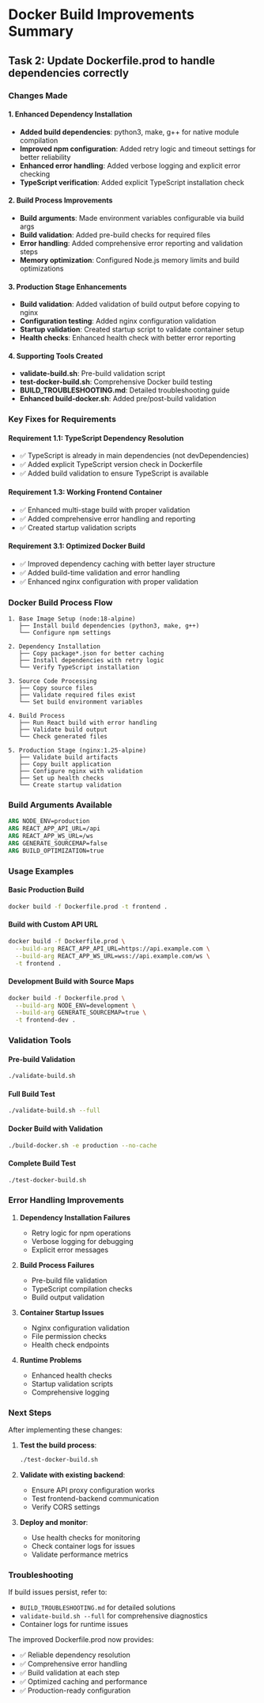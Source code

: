 # Docker Build Improvements Summary

## Task 2: Update Dockerfile.prod to handle dependencies correctly

### Changes Made

#### 1. Enhanced Dependency Installation

- **Added build dependencies**: python3, make, g++ for native module compilation
- **Improved npm configuration**: Added retry logic and timeout settings for better reliability
- **Enhanced error handling**: Added verbose logging and explicit error checking
- **TypeScript verification**: Added explicit TypeScript installation check

#### 2. Build Process Improvements

- **Build arguments**: Made environment variables configurable via build args
- **Build validation**: Added pre-build checks for required files
- **Error handling**: Added comprehensive error reporting and validation steps
- **Memory optimization**: Configured Node.js memory limits and build optimizations

#### 3. Production Stage Enhancements

- **Build validation**: Added validation of build output before copying to nginx
- **Configuration testing**: Added nginx configuration validation
- **Startup validation**: Created startup script to validate container setup
- **Health checks**: Enhanced health check with better error reporting

#### 4. Supporting Tools Created

- **validate-build.sh**: Pre-build validation script
- **test-docker-build.sh**: Comprehensive Docker build testing
- **BUILD_TROUBLESHOOTING.md**: Detailed troubleshooting guide
- **Enhanced build-docker.sh**: Added pre/post-build validation

### Key Fixes for Requirements

#### Requirement 1.1: TypeScript Dependency Resolution

- ✅ TypeScript is already in main dependencies (not devDependencies)
- ✅ Added explicit TypeScript version check in Dockerfile
- ✅ Added build validation to ensure TypeScript is available

#### Requirement 1.3: Working Frontend Container

- ✅ Enhanced multi-stage build with proper validation
- ✅ Added comprehensive error handling and reporting
- ✅ Created startup validation scripts

#### Requirement 3.1: Optimized Docker Build

- ✅ Improved dependency caching with better layer structure
- ✅ Added build-time validation and error handling
- ✅ Enhanced nginx configuration with proper validation

### Docker Build Process Flow

```
1. Base Image Setup (node:18-alpine)
   ├── Install build dependencies (python3, make, g++)
   └── Configure npm settings

2. Dependency Installation
   ├── Copy package*.json for better caching
   ├── Install dependencies with retry logic
   └── Verify TypeScript installation

3. Source Code Processing
   ├── Copy source files
   ├── Validate required files exist
   └── Set build environment variables

4. Build Process
   ├── Run React build with error handling
   ├── Validate build output
   └── Check generated files

5. Production Stage (nginx:1.25-alpine)
   ├── Validate build artifacts
   ├── Copy built application
   ├── Configure nginx with validation
   ├── Set up health checks
   └── Create startup validation
```

### Build Arguments Available

```dockerfile
ARG NODE_ENV=production
ARG REACT_APP_API_URL=/api
ARG REACT_APP_WS_URL=/ws
ARG GENERATE_SOURCEMAP=false
ARG BUILD_OPTIMIZATION=true
```

### Usage Examples

#### Basic Production Build

```bash
docker build -f Dockerfile.prod -t frontend .
```

#### Build with Custom API URL

```bash
docker build -f Dockerfile.prod \
  --build-arg REACT_APP_API_URL=https://api.example.com \
  --build-arg REACT_APP_WS_URL=wss://api.example.com/ws \
  -t frontend .
```

#### Development Build with Source Maps

```bash
docker build -f Dockerfile.prod \
  --build-arg NODE_ENV=development \
  --build-arg GENERATE_SOURCEMAP=true \
  -t frontend-dev .
```

### Validation Tools

#### Pre-build Validation

```bash
./validate-build.sh
```

#### Full Build Test

```bash
./validate-build.sh --full
```

#### Docker Build with Validation

```bash
./build-docker.sh -e production --no-cache
```

#### Complete Build Test

```bash
./test-docker-build.sh
```

### Error Handling Improvements

1. **Dependency Installation Failures**

   - Retry logic for npm operations
   - Verbose logging for debugging
   - Explicit error messages

2. **Build Process Failures**

   - Pre-build file validation
   - TypeScript compilation checks
   - Build output validation

3. **Container Startup Issues**

   - Nginx configuration validation
   - File permission checks
   - Health check endpoints

4. **Runtime Problems**
   - Enhanced health checks
   - Startup validation scripts
   - Comprehensive logging

### Next Steps

After implementing these changes:

1. **Test the build process**:

   ```bash
   ./test-docker-build.sh
   ```

2. **Validate with existing backend**:

   - Ensure API proxy configuration works
   - Test frontend-backend communication
   - Verify CORS settings

3. **Deploy and monitor**:
   - Use health checks for monitoring
   - Check container logs for issues
   - Validate performance metrics

### Troubleshooting

If build issues persist, refer to:

- `BUILD_TROUBLESHOOTING.md` for detailed solutions
- `validate-build.sh --full` for comprehensive diagnostics
- Container logs for runtime issues

The improved Dockerfile.prod now provides:

- ✅ Reliable dependency resolution
- ✅ Comprehensive error handling
- ✅ Build validation at each step
- ✅ Optimized caching and performance
- ✅ Production-ready configuration
